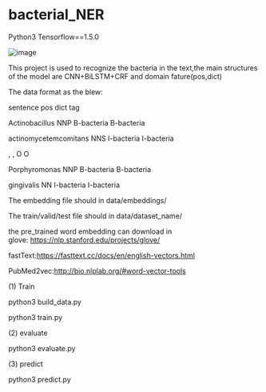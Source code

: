# bacterial_NER

Python3 Tensorflow==1.5.0

![image](https://github.com/lixusheng1/bacterial_NER/blob/master/1.png)

This project is used to recognize the bacteria in the text,the main structures of the model are CNN+BiLSTM+CRF and  domain fature(pos,dict)

The data format as the blew:

sentence	pos	dict	tag

Actinobacillus	NNP	B-bacteria	B-bacteria

actinomycetemcomitans	NNS	I-bacteria	I-bacteria

,	,	O	O

Porphyromonas	NNP	B-bacteria	B-bacteria

gingivalis	NN	I-bacteria	I-bacteria



The embedding file should in   data/embeddings/

The train/valid/test file should in data/dataset_name/

the pre_trained word embedding can download in  
glove: https://nlp.stanford.edu/projects/glove/

fastText:https://fasttext.cc/docs/en/english-vectors.html

PubMed2vec:http://bio.nlplab.org/#word-vector-tools

(1) Train 

python3 build_data.py

python3 train.py

(2) evaluate

python3 evaluate.py

(3) predict

python3 predict.py
